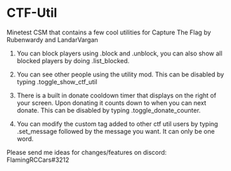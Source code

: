 # CTF-Util
 Minetest CSM that contains a few cool utilities for Capture The Flag by Rubenwardy and LandarVargan


 1. You can block players using .block and .unblock, you can also show all blocked players by doing .list_blocked.

 2. You can see other people using the utility mod. This can be disabled by typing .toggle_show_ctf_util

 3. There is a built in donate cooldown timer that displays on the right of your screen. Upon donating it counts down to when you can next donate. This can be disabled by typing .toggle_donate_counter.

 4. You can modify the custom tag added to other ctf util users by typing .set_message followed by the message you want. It can only be one word.

 Please send me ideas for changes/features on discord: FlamingRCCars#3212
